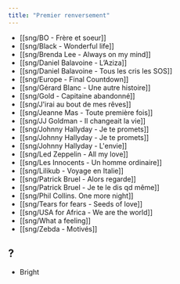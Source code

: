 ```yaml
---
title: "Premier renversement"
---
```


- [[sng/BO - Frère et soeur]]
- [[sng/Black - Wonderful life]]
- [[sng/Brenda Lee - Always on my mind]]
- [[sng/Daniel Balavoine - L’Aziza]]
- [[sng/Daniel Balavoine - Tous les cris les SOS]]
- [[sng/Europe - Final Countdown]]
- [[sng/Gérard Blanc - Une autre histoire]]
- [[sng/Gold - Capitaine abandonné]]
- [[sng/J'irai au bout de mes rêves]]
- [[sng/Jeanne Mas - Toute première fois]]
- [[sng/JJ Goldman - Il changeait la vie]]
- [[sng/Johnny Hallyday - Je te promets]]
- [[sng/Johnny Hallyday - Je te promets]]
- [[sng/Johnny Hallyday - L'envie]]
- [[sng/Led Zeppelin - All my love]]
- [[sng/Les Innocents - Un homme ordinaire]]
- [[sng/Lilikub - Voyage en Italie]]
- [[sng/Patrick Bruel - Alors regarde]]
- [[sng/Patrick Bruel - Je te le dis qd même]]
- [[sng/Phil Collins. One more night]]
- [[sng/Tears for fears - Seeds of love]]
- [[sng/USA for Africa - We are the world]]
- [[sng/What a feeling]]
- [[sng/Zebda - Motivés]]

## ?

- Bright

